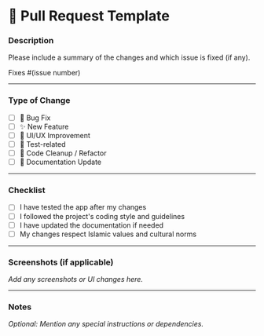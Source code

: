# 📝 Pull Request Template

### Description

Please include a summary of the changes and which issue is fixed (if any).

Fixes #(issue number)

---

### Type of Change

- [ ] 🐛 Bug Fix  
- [ ] ✨ New Feature  
- [ ] 💄 UI/UX Improvement  
- [ ] 🧪 Test-related  
- [ ] 🧹 Code Cleanup / Refactor  
- [ ] 📄 Documentation Update

---

### Checklist

- [ ] I have tested the app after my changes
- [ ] I followed the project's coding style and guidelines
- [ ] I have updated the documentation if needed
- [ ] My changes respect Islamic values and cultural norms

---

### Screenshots (if applicable)

_Add any screenshots or UI changes here._

---

### Notes

_Optional: Mention any special instructions or dependencies._
